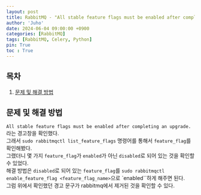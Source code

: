 ```yaml
---
layout: post
title: RabbitMQ - "All stable feature flags must be enabled after completing an upgrade." 
author: 'Juho'
date: 2024-06-04 09:00:00 +0900
categories: [RabbitMQ]
tags: [RabbitMQ, Celery, Python]
pin: True
toc : True
---
```


<style>
  th{
    font-weight: bold;
    text-align: center;
    background-color: white;
  }
  td{
    background-color: white;
  }

</style>

## 목차
1. [문제 및 해결 방법](#문제-및-해결-방법)

## 문제 및 해결 방법
`All stable feature flags must be enabled after completing an upgrade.` 라는 경고창을 확인했다.<br/>
그래서 `sudo rabbitmqctl list_feature_flags` 명령어를 통해서 `feature_flag`를 확인해봤다.<br/>
그랬더니 몇 가지 `feature_flag`가 `enabled`가 아닌 `disabled`로 되어 있는 것을 확인할 수 있었다.<br/>
해결 방법은 `disabled`로 되어 있는 `feature_flag`를 `sudo rabbitmqctl enable_feature_flag <feature_flag_name>`으로 `enabled``하게 해주면 된다.<br/>
그럼 위에서 확인했던 경고 문구가 rabbitmq에서 제거된 것을 확인할 수 있다.<br/>
